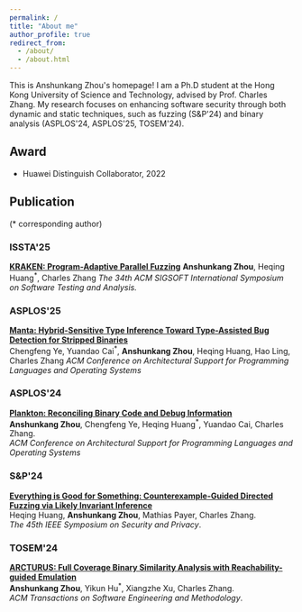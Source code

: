 ```yaml
---
permalink: /
title: "About me"
author_profile: true
redirect_from: 
  - /about/
  - /about.html
---
```


This is Anshunkang Zhou's homepage! I am a Ph.D student at the Hong Kong University of Science and Technology, advised by Prof. Charles Zhang. My research focuses on enhancing software security through both dynamic and static techniques, such as fuzzing (S&P'24) and binary analysis (ASPLOS'24, ASPLOS'25, TOSEM'24). 

## Award
  * Huawei Distinguish Collaborator, 2022

## Publication
(* corresponding author)

### ISSTA'25
[**KRAKEN: Program-Adaptive Parallel Fuzzing**](https://seviezhou.github.io/files/kraken.pdf)
**Anshunkang Zhou**, Heqing Huang<sup>\*</sup>, Charles Zhang 
*The 34th ACM SIGSOFT International Symposium on Software Testing and Analysis.*

### ASPLOS'25
[**Manta: Hybrid-Sensitive Type Inference Toward Type-Assisted Bug  Detection for Stripped Binaries**](https://seviezhou.github.io/files/asplos24fall-final196.pdf)   
Chengfeng Ye, Yuandao Cai<sup>\*</sup>, **Anshunkang Zhou**, Heqing Huang, Hao Ling, Charles Zhang 
*ACM Conference on Architectural Support for Programming Languages and Operating Systems*   

### ASPLOS'24
[**Plankton: Reconciling Binary Code and Debug Information**](https://seviezhou.github.io/files/plankton.pdf)   
**Anshunkang Zhou**, Chengfeng Ye, Heqing Huang<sup>\*</sup>, Yuandao Cai, Charles Zhang.  
*ACM Conference on Architectural Support for Programming Languages and Operating Systems*   

### S&P'24
[**Everything is Good for Something: Counterexample-Guided Directed Fuzzing via Likely Invariant Inference**](https://seviezhou.github.io/files/halo.pdf)    
Heqing Huang, **Anshunkang Zhou**, Mathias Payer, Charles Zhang.    
*The 45th IEEE Symposium on Security and Privacy*.

### TOSEM'24
[**ARCTURUS: Full Coverage Binary Similarity Analysis with Reachability-guided Emulation**](https://seviezhou.github.io/files/arcturus.pdf)    
**Anshunkang Zhou**, Yikun Hu<sup>\*</sup>, Xiangzhe Xu, Charles Zhang.    
*ACM Transactions on Software Engineering and Methodology*.



